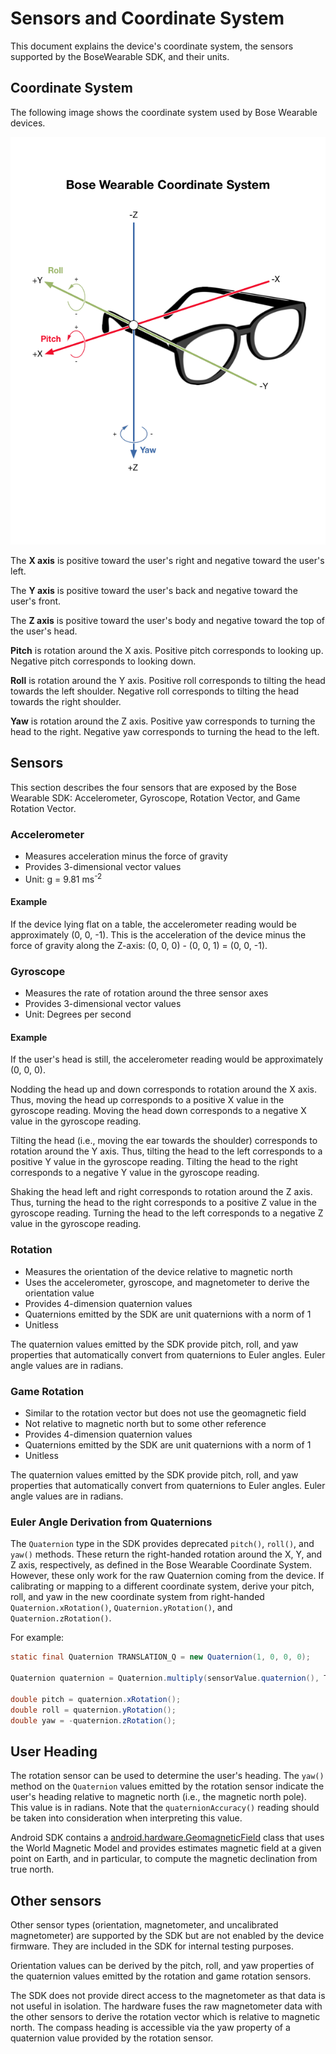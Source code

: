 # Sensors and Coordinate System

This document explains the device's coordinate system, the sensors supported by the BoseWearable SDK, and their units.

## Coordinate System

The following image shows the coordinate system used by Bose Wearable devices.

![](../html-docs/javadoc/com/bose/wearable/sensordata/doc-files/coordinate-system.png)

The **X axis** is positive toward the user's right and negative toward the user's left.

The **Y axis** is positive toward the user's back and negative toward the user's front.

The **Z axis** is positive toward the user's body and negative toward the top of the user's head.

**Pitch** is rotation around the X axis. Positive pitch corresponds to looking up. Negative pitch corresponds to looking down.

**Roll** is rotation around the Y axis. Positive roll corresponds to tilting the head towards the left shoulder. Negative roll corresponds to tilting the head towards the right shoulder.

**Yaw** is rotation around the Z axis. Positive yaw corresponds to turning the head to the right. Negative yaw corresponds to turning the head to the left.

## Sensors

This section describes the four sensors that are exposed by the Bose Wearable SDK: Accelerometer, Gyroscope, Rotation Vector, and Game Rotation Vector.

### Accelerometer

- Measures acceleration minus the force of gravity
- Provides 3-dimensional vector values
- Unit: g = 9.81 ms<sup>-2</sup>

#### Example

If the device lying flat on a table, the accelerometer reading would be approximately (0, 0, -1). This is the acceleration of the device minus the force of gravity along the Z-axis: (0, 0, 0) - (0, 0, 1) = (0, 0, -1).

### Gyroscope

- Measures the rate of rotation around the three sensor axes
- Provides 3-dimensional vector values
- Unit: Degrees per second

#### Example

If the user's head is still, the accelerometer reading would be approximately (0, 0, 0).

Nodding the head up and down corresponds to rotation around the X axis. Thus, moving the head up corresponds to a positive X value in the gyroscope reading. Moving the head down corresponds to a negative X value in the gyroscope reading.

Tilting the head (i.e., moving the ear towards the shoulder) corresponds to rotation around the Y axis. Thus, tilting the head to the left corresponds to a positive Y value in the gyroscope reading. Tilting the head to the right corresponds to a negative Y value in the gyroscope reading.

Shaking the head left and right corresponds to rotation around the Z axis. Thus, turning the head to the right corresponds to a positive Z value in the gyroscope reading. Turning the head to the left corresponds to a negative Z value in the gyroscope reading.

### Rotation

- Measures the orientation of the device relative to magnetic north
- Uses the accelerometer, gyroscope, and magnetometer to derive the orientation value
- Provides 4-dimension quaternion values
- Quaternions emitted by the SDK are unit quaternions with a norm of 1
- Unitless

The quaternion values emitted by the SDK provide pitch, roll, and yaw properties that automatically convert from quaternions to Euler angles. Euler angle values are in radians.

### Game Rotation

- Similar to the rotation vector but does not use the geomagnetic field
- Not relative to magnetic north but to some other reference
- Provides 4-dimension quaternion values
- Quaternions emitted by the SDK are unit quaternions with a norm of 1
- Unitless

The quaternion values emitted by the SDK provide pitch, roll, and yaw properties that automatically convert from quaternions to Euler angles. Euler angle values are in radians.

### Euler Angle Derivation from Quaternions

The `Quaternion` type in the SDK provides deprecated `pitch()`, `roll()`, and `yaw()` methods. These return the right-handed rotation around the X, Y, and Z axis, respectively, as defined in the Bose Wearable Coordinate System. However, these only work for the raw Quaternion coming from the device. If calibrating or mapping to a different coordinate system, derive your pitch, roll, and yaw in the new coordinate system from right-handed `Quaternion.xRotation()`, `Quaternion.yRotation()`, and `Quaternion.zRotation()`.

For example:

```java
static final Quaternion TRANSLATION_Q = new Quaternion(1, 0, 0, 0);

Quaternion quaternion = Quaternion.multiply(sensorValue.quaternion(), TRANSLATION_Q);

double pitch = quaternion.xRotation();
double roll = quaternion.yRotation();
double yaw = -quaternion.zRotation();
```

## User Heading

The rotation sensor can be used to determine the user's heading. The `yaw()` method on the `Quaternion` values emitted by the rotation sensor indicate the user's heading relative to magnetic north (i.e., the magnetic north pole). This value is in radians. Note that the `quaternionAccuracy()` reading should be taken into consideration when interpreting this value.

Android SDK contains a [android.hardware.GeomagneticField](https://developer.android.com/reference/android/hardware/GeomagneticField) class that uses the World Magnetic Model and provides estimates magnetic field at a given point on Earth, and in particular, to compute the magnetic declination from true north. 

## Other sensors

Other sensor types (orientation, magnetometer, and uncalibrated magnetometer) are supported by the SDK but are not enabled by the device firmware. They are included in the SDK for internal testing purposes.

Orientation values can be derived by the pitch, roll, and yaw properties of the quaternion values emitted by the rotation and game rotation sensors.

The SDK does not provide direct access to the magnetometer as that data is not useful in isolation. The hardware fuses the raw magnetometer data with the other sensors to derive the rotation vector which is relative to magnetic north. The compass heading is accessible via the yaw property of a quaternion value provided by the rotation sensor.
